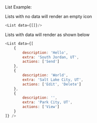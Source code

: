 List Example:

Lists with no data will render an empty icon

```js
<List data={[]}/>
```


Lists with data will render as shown below
```js
<List data={[
    {
        description: 'Hello',
        extra: 'South Jordan, UT',
        actions: ['Send']
    },
    {
        description: 'World',
        extra: 'Salt Lake City, UT',
        actions: ['Edit', 'Delete']
    },
    {
        description: '',
        extra: 'Park City, UT',
        actions: ['View']
    }
]} />
```